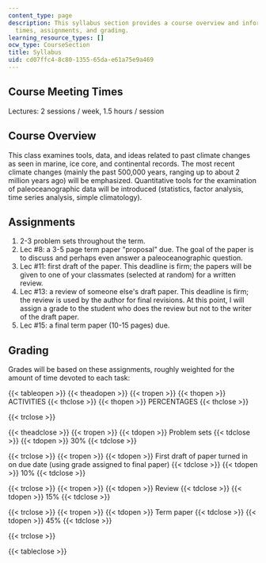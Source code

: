 ```yaml
---
content_type: page
description: This syllabus section provides a course overview and information on meeting
  times, assignments, and grading.
learning_resource_types: []
ocw_type: CourseSection
title: Syllabus
uid: cd07ffc4-8c80-1355-65da-e61a75e9a469
---
```


Course Meeting Times
--------------------

Lectures: 2 sessions / week, 1.5 hours / session

Course Overview
---------------

This class examines tools, data, and ideas related to past climate changes as seen in marine, ice core, and continental records. The most recent climate changes (mainly the past 500,000 years, ranging up to about 2 million years ago) will be emphasized. Quantitative tools for the examination of paleoceanographic data will be introduced (statistics, factor analysis, time series analysis, simple climatology).

Assignments
-----------

1.  2-3 problem sets throughout the term.
2.  Lec #8: a 3-5 page term paper "proposal" due. The goal of the paper is to discuss and perhaps even answer a paleoceanographic question.
3.  Lec #11: first draft of the paper. This deadline is firm; the papers will be given to one of your classmates (selected at random) for a written review.
4.  Lec #13: a review of someone else's draft paper. This deadline is firm; the review is used by the author for final revisions. At this point, I will assign a grade to the student who does the review but not to the writer of the draft paper.
5.  Lec #15: a final term paper (10-15 pages) due.

Grading
-------

Grades will be based on these assignments, roughly weighted for the amount of time devoted to each task:

{{< tableopen >}}
{{< theadopen >}}
{{< tropen >}}
{{< thopen >}}
ACTIVITIES
{{< thclose >}}
{{< thopen >}}
PERCENTAGES
{{< thclose >}}

{{< trclose >}}

{{< theadclose >}}
{{< tropen >}}
{{< tdopen >}}
Problem sets
{{< tdclose >}}
{{< tdopen >}}
30%
{{< tdclose >}}

{{< trclose >}}
{{< tropen >}}
{{< tdopen >}}
First draft of paper turned in on due date (using grade assigned to final paper)
{{< tdclose >}}
{{< tdopen >}}
10%
{{< tdclose >}}

{{< trclose >}}
{{< tropen >}}
{{< tdopen >}}
Review
{{< tdclose >}}
{{< tdopen >}}
15%
{{< tdclose >}}

{{< trclose >}}
{{< tropen >}}
{{< tdopen >}}
Term paper
{{< tdclose >}}
{{< tdopen >}}
45%
{{< tdclose >}}

{{< trclose >}}

{{< tableclose >}}